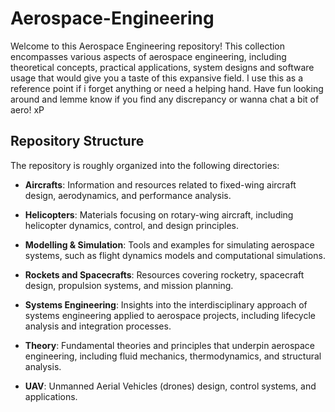 # Aerospace-Engineering

Welcome to this Aerospace Engineering repository! This collection encompasses various aspects of aerospace engineering, including theoretical concepts, practical applications, system designs and software usage that would give you a taste of this expansive field. I use this as a reference point if i forget anything or need a helping hand. Have fun looking around and lemme know if you find any discrepancy or wanna chat a bit of aero! xP

## Repository Structure

The repository is roughly  organized into the following directories:

- **Aircrafts**: Information and resources related to fixed-wing aircraft design, aerodynamics, and performance analysis.

- **Helicopters**: Materials focusing on rotary-wing aircraft, including helicopter dynamics, control, and design principles.

- **Modelling & Simulation**: Tools and examples for simulating aerospace systems, such as flight dynamics models and computational simulations.

- **Rockets and Spacecrafts**: Resources covering rocketry, spacecraft design, propulsion systems, and mission planning.

- **Systems Engineering**: Insights into the interdisciplinary approach of systems engineering applied to aerospace projects, including lifecycle analysis and integration processes.

- **Theory**: Fundamental theories and principles that underpin aerospace engineering, including fluid mechanics, thermodynamics, and structural analysis.

- **UAV**: Unmanned Aerial Vehicles (drones) design, control systems, and applications.
